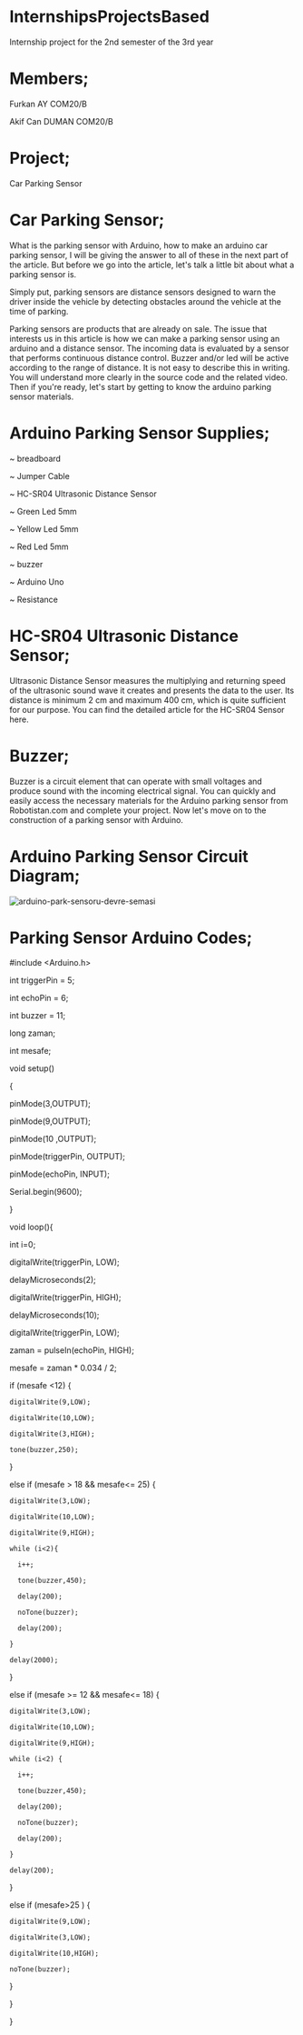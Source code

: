 # InternshipsProjectsBased
Internship project for the 2nd semester of the 3rd year
# Members;
Furkan AY COM20/B

Akif Can DUMAN COM20/B

# Project;
Car Parking Sensor

# Car Parking Sensor;

What is the parking sensor with Arduino, how to make an arduino car parking sensor, I will be giving the answer to all of these in the next part of the article. But before we go into the article, let's talk a little bit about what a parking sensor is.

Simply put, parking sensors are distance sensors designed to warn the driver inside the vehicle by detecting obstacles around the vehicle at the time of parking.

Parking sensors are products that are already on sale. The issue that interests us in this article is how we can make a parking sensor using an arduino and a distance sensor. The incoming data is evaluated by a sensor that performs continuous distance control. Buzzer and/or led will be active according to the range of distance. It is not easy to describe this in writing. You will understand more clearly in the source code and the related video. Then if you're ready, let's start by getting to know the arduino parking sensor materials.


# Arduino Parking Sensor Supplies;
~ breadboard

~ Jumper Cable

~ HC-SR04 Ultrasonic Distance Sensor

~ Green Led 5mm

~ Yellow Led 5mm

~ Red Led 5mm

~ buzzer

~ Arduino Uno

~ Resistance
# HC-SR04 Ultrasonic Distance Sensor;

Ultrasonic Distance Sensor measures the multiplying and returning speed of the ultrasonic sound wave it creates and presents the data to the user. Its distance is minimum 2 cm and maximum 400 cm, which is quite sufficient for our purpose. You can find the detailed article for the HC-SR04 Sensor here.
# Buzzer;
Buzzer is a circuit element that can operate with small voltages and produce sound with the incoming electrical signal.
You can quickly and easily access the necessary materials for the Arduino parking sensor from Robotistan.com and complete your project. Now let's move on to the construction of a parking sensor with Arduino.
# Arduino Parking Sensor Circuit Diagram;
![arduino-park-sensoru-devre-semasi](https://user-images.githubusercontent.com/73740265/234953928-cd2f91ba-7b59-4b31-93e7-0ff32bcf4c58.png)
# Parking Sensor Arduino Codes;
#include <Arduino.h>

int triggerPin = 5;

int echoPin = 6;

int buzzer = 11;

long zaman;

int mesafe;

void setup()

{

  pinMode(3,OUTPUT); 
  
  pinMode(9,OUTPUT);
  
  pinMode(10 ,OUTPUT); 
  
  pinMode(triggerPin, OUTPUT);
  
  pinMode(echoPin, INPUT);
  
  Serial.begin(9600);
  
}


void loop(){
 
  int i=0;
  
  digitalWrite(triggerPin, LOW);
  
  delayMicroseconds(2);
  
  digitalWrite(triggerPin, HIGH);
  
  delayMicroseconds(10);
  
  digitalWrite(triggerPin, LOW);
  
  zaman = pulseIn(echoPin, HIGH);
  
  mesafe = zaman * 0.034 / 2;
  
  if (mesafe <12) {  
  
    digitalWrite(9,LOW);
    
    digitalWrite(10,LOW);
    
    digitalWrite(3,HIGH);
    
    tone(buzzer,250);
    
  }
  
  else if (mesafe > 18 && mesafe<= 25) {
  
    digitalWrite(3,LOW);
    
    digitalWrite(10,LOW);
    
    digitalWrite(9,HIGH);
    
    while (i<2){
    
      i++;
      
      tone(buzzer,450);
      
      delay(200);
      
      noTone(buzzer);
      
      delay(200);
      
    }
    
    delay(2000);
    
  }
  
  else if (mesafe >= 12 && mesafe<= 18) {
  
    digitalWrite(3,LOW);
    
    digitalWrite(10,LOW);
    
    digitalWrite(9,HIGH);
    
    while (i<2) {
    
      i++;
      
      tone(buzzer,450);
      
      delay(200);
      
      noTone(buzzer);
      
      delay(200);
      
    }
    
    delay(200);
    
  }
  
  else if (mesafe>25 ) { 
  
    digitalWrite(9,LOW);
    
    digitalWrite(3,LOW);
    
    digitalWrite(10,HIGH);
    
    noTone(buzzer);
    
  }
  
}

}




